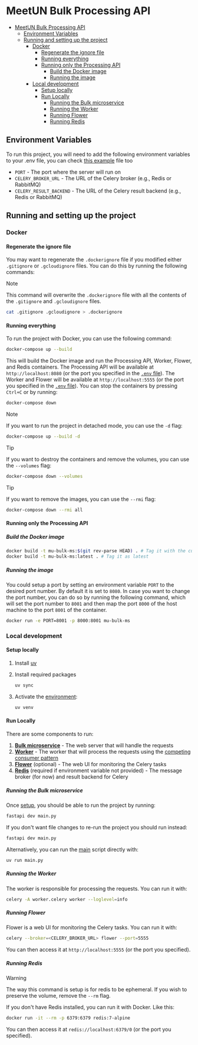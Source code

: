 # MeetUN Bulk Processing API

- [MeetUN Bulk Processing API](#meetun-bulk-processing-api)
  - [Environment Variables](#environment-variables)
  - [Running and setting up the project](#running-and-setting-up-the-project)
    - [Docker](#docker)
      - [Regenerate the ignore file](#regenerate-the-ignore-file)
      - [Running everything](#running-everything)
      - [Running only the Processing API](#running-only-the-processing-api)
        - [Build the Docker image](#build-the-docker-image)
        - [Running the image](#running-the-image)
    - [Local development](#local-development)
      - [Setup locally](#setup-locally)
      - [Run Locally](#run-locally)
        - [Running the Bulk microservice](#running-the-bulk-microservice)
        - [Running the Worker](#running-the-worker)
        - [Running Flower](#running-flower)
        - [Running Redis](#running-redis)

## Environment Variables

To run this project, you will need to add the following environment
variables to your .env file, you can check
[this example](.env.example) file too

- `PORT` - The port where the server will run on
- `CELERY_BROKER_URL` - The URL of the Celery broker (e.g., Redis
or RabbitMQ)
- `CELERY_RESULT_BACKEND` - The URL of the Celery result backend (e.g., Redis or
RabbitMQ)

## Running and setting up the project

### Docker

#### Regenerate the ignore file

You may want to regenerate the `.dockerignore` file if you modified either
`.gitignore` or `.gcloudignore` files. You can do this by running the following
commands:

> [!NOTE]
> This command will overwrite the `.dockerignore` file with all the
> contents of the `.gitignore` and `.gcloudignore` files.

```sh
cat .gitignore .gcloudignore > .dockerignore
```

#### Running everything

To run the project with Docker, you can use the following command:

```sh
docker-compose up --build
```

This will build the Docker image and run the Processing API, Worker,
Flower, and Redis containers. The Processing API will be available
at `http://localhost:8080` (or the port you specified in the
[`.env` file](#environment-variables)). The Worker and Flower will be
available at `http://localhost:5555` (or the port you specified in
the [`.env` file](#environment-variables)). You can stop the
containers by pressing `Ctrl+C` or by running:

```sh
docker-compose down
```

> [!NOTE]
> If you want to run the project in detached mode, you can use the `-d` flag:

```sh
docker-compose up --build -d
```

> [!TIP]
> If you want to destroy the containers and remove the volumes, you can use the `--volumes` flag:

```sh
docker-compose down --volumes
```

> [!TIP]
> If you want to remove the images, you can use the `--rmi` flag:

```sh
docker-compose down --rmi all
```

#### Running only the Processing API

##### Build the Docker image

```sh
docker build -t mu-bulk-ms:$(git rev-parse HEAD) . # Tag it with the current commit hash
docker build -t mu-bulk-ms:latest . # Tag it as latest
```

##### Running the image

You could setup a port by setting an environment variable
`PORT` to the desired port number. By default it is set to
`8080`. In case you want to change the port number, you can
do so by running the following command, which will set the
port number to `8001` and then map the port `8000` of the
host machine to the port `8001` of the container.

```bash
docker run -e PORT=8001 -p 8000:8001 mu-bulk-ms
```

### Local development

#### Setup locally

1. Install [uv](https://docs.astral.sh/uv/getting-started/installation/)

2. Install required packages

    ```sh
    uv sync
    ```

3. Activate the
[environment](https://docs.astral.sh/uv/pip/environments/):

    ```sh
    uv venv
    ```

#### Run Locally

There are some components to run:

1. [**Bulk microservice**](#running-the-bulk-microservice) - The web
server that will handle the requests
2. [**Worker**](#running-the-worker) - The worker that will process
the requests using the
[competing consumer pattern](https://www.enterpriseintegrationpatterns.com/patterns/messaging/CompetingConsumers.html)
3. [**Flower**](#running-flower) (optional) - The web UI for
monitoring the Celery tasks
4. [**Redis**](#running-redis) (required if environment variable not
provided) - The message broker (for now) and result backend for Celery

##### Running the Bulk microservice

Once [setup](#setup-locally), you should be able to run the project
by running:

```sh
fastapi dev main.py
```

If you don't want file changes to re-run the project you should run instead:

```sh
fastapi dev main.py
```

Alternatively, you can run the [main](main.py) script directly with:

```sh
uv run main.py
```

##### Running the Worker

The worker is responsible for processing the requests. You can run it with:

```sh
celery -A worker.celery worker --loglevel=info
```

##### Running Flower

Flower is a web UI for monitoring the Celery tasks. You can run it with:

```sh
celery --broker=<CELERY_BROKER_URL> flower --port=5555
```

You can then access it at `http://localhost:5555` (or the port you specified).

##### Running Redis

> [!WARNING]
> The way this command is setup is for redis to be ephemeral. If you
> wish to preserve the volume, remove the `--rm` flag.

If you don't have Redis installed, you can run it with Docker. Like
this:

```sh
docker run -it --rm -p 6379:6379 redis:7-alpine
```

You can then access it at `redis://localhost:6379/0` (or the port you specified).
